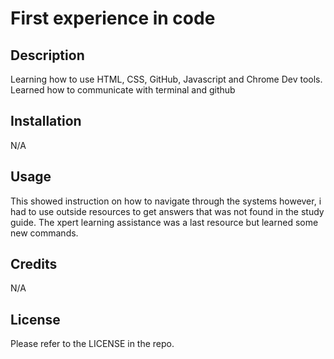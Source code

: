 # First experience in code

## Description

Learning how to use HTML, CSS, GitHub, Javascript and Chrome Dev tools.  Learned how to communicate with terminal and github

## Installation

N/A

## Usage

This showed instruction on how to navigate through the systems however, i had to use outside resources to get answers that was not found in the study guide.  The xpert learning assistance was a last resource but learned some new commands.

## Credits

N/A

## License

Please refer to the LICENSE in the repo.